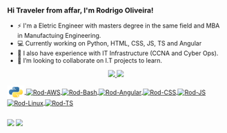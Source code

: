 ### Hi Traveler from affar, I'm Rodrigo Oliveira! ###

- :zap: I'm a Eletric Engineer with masters degree in the same field and MBA in Manufactuing Engineering.
- :computer: Currently working on Python, HTML, CSS, JS, TS and Angular
- :electric_plug: I also have experience with IT Infrastructure (CCNA and Cyber Ops).
- 👯 I’m looking to collaborate on I.T projects to learn.

<div align="center">
  <a href="https://www.linkedin.com/in/rodrigoodm/">
  <img height="180em" src="https://github-readme-stats.vercel.app/api?username=Rodrigo-ODM&show_icons=true&theme=tokyonight&include_all_commits=true&count_private=true&hide=contribs&rank_icon=github"/>
  <img height="180em" src="https://github-readme-stats.vercel.app/api/top-langs/?username=Rodrigo-ODM&layout=compact&langs_count=7&theme=tokyonight"/>
  
  </div>
<div style="display: inline_block"><br>
  <img align="center" alt="Rod-Python" height="30" width="40" src="https://raw.githubusercontent.com/devicons/devicon/master/icons/python/python-original.svg">
  <img align="center" alt="Rod-AWS" height="30" width="40" src="https://cdn.jsdelivr.net/gh/devicons/devicon/icons/amazonwebservices/amazonwebservices-original.svg" />
  <img align="center" alt="Rod-Bash" height="30" width="40" src="https://cdn.jsdelivr.net/gh/devicons/devicon/icons/bash/bash-plain.svg" />
  <img align="center" alt="Rod-Angular" height="30" width="40" src="https://cdn.jsdelivr.net/gh/devicons/devicon/icons/angularjs/angularjs-original.svg" />
  <img align="center" alt="Rod-CSS" height="30" width="40" src="https://cdn.jsdelivr.net/gh/devicons/devicon/icons/css3/css3-original.svg" />
  <img align="center" alt="Rod-JS" height="30" width="40" src="https://cdn.jsdelivr.net/gh/devicons/devicon/icons/javascript/javascript-original.svg" />
  <img align="center" alt="Rod-Linux" height="30" width="40" src="https://cdn.jsdelivr.net/gh/devicons/devicon/icons/linux/linux-original.svg" />
  <img align="center" alt="Rod-TS" height="30" width="40" src="https://cdn.jsdelivr.net/gh/devicons/devicon/icons/typescript/typescript-original.svg" />
</div>

 ##

<div> 
  <a href = "mailto:eng.rodrigo.odm@gmail.com"><img src="https://img.shields.io/badge/-Gmail-%23333?style=for-the-badge&logo=gmail&logoColor=white" target="_blank"></a>
  <a href="https://www.linkedin.com/in/rodrigoodm/" target="_blank"><img src="https://img.shields.io/badge/-LinkedIn-%230077B5?style=for-the-badge&logo=linkedin&logoColor=white" target="_blank"></a> 
  
</div>

